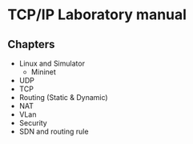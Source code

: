 # TCP/IP Laboratory manual

## Chapters

* Linux and Simulator
  * Mininet
* UDP
* TCP
* Routing (Static & Dynamic)
* NAT
* VLan
* Security
* SDN and routing rule
